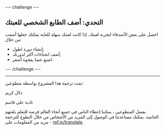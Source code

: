 --- challenge ---

## التحدي: أضف الطابع الشخصي للعبتك

احصل على بعض الأصدقاء لتجربة لعبتك. إذا كانت لعبتك سهلة للغاية يمكنك جعلها أصعب من خلال:

- إنشاء دورة اطول;
- أضف انحناءات أكثر لدورتك;
- اصنع عصا بفجوة أصغر.

--- /challenge ---


***
تمت ترجمة هذا المشروع بواسطة متطوعين:

دلال كريم

نادية علي قاسم

بفضل المتطوعين ، يمكننا إعطاء الناس في جميع أنحاء العالم فرصة للتعلم بلغتهم الخاصة. يمكنك مساعدتنا في الوصول إلى المزيد من الأشخاص من خلال التطوع للترجمة - مزيد من المعلومات على [rpf.io/translate](https://rpf.io/translate).